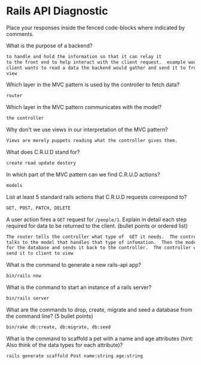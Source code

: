 # Rails API Diagnostic

Place your responses inside the fenced code-blocks where indicated by comments.

What is the purpose of a backend?

```md
to handle and hold the information so that it can relay it
to the front end to help interact with the client request.  example would be
client wants to read a data the backend would gather and send it to front end to
view
```

Which layer in the MVC pattern is used by the controller to fetch data?

```md
router
```

Which layer in the MVC pattern communicates with the model?

```md
the controller
```

Why don't we use views in our interpretation of the MVC pattern?

```md
Views are merely puppets reading what the controller gives them.
```

What does C.R.U.D stand for?

```md
create read update destory
```

In which part of the MVC pattern can we find C.R.U.D actions?

```md
models
```

List at least 5 standard rails actions that C.R.U.D requests correspond to?

```md
GET, POST, PATCH, DELETE
```

A user action fires a `GET` request for `/people/1`. Explain in detail each step
required for data to be returned to the client. (bullet points or ordered list)

```md
The router tells the controller what type of  GET it needs.  The controller then
talks to the model that handles that type of infomation.  Then the model pulls
for the database and sends it back to the controller.  The controller will then
send it to client to view
```

What is the command to generate a new rails-api app?

```bash
bin/rails new
```

What is the command to start an instance of a rails server?

```bash
bin/rails server
```

What are the commands to drop, create, migrate and seed a database from the command
line? (5 bullet points)

```bash
bin/rake db:create, db:migrate, db:seed
```

What is the command to scaffold a pet with a name and age attributes (hint:
Also think of the data types for each attribute)?

```bash
rails generate scaffold Post name:string age:string
```
